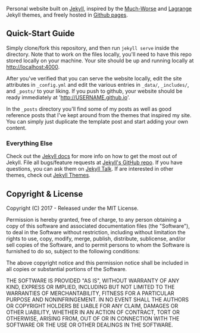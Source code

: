 Personal website built on [Jekyll](http://jekyllrb.com/),
inspired by the [Much-Worse](http://jekyllthemes.org/themes/much-worse/) and [Lagrange](https://lenpaul.github.io/Lagrange/) Jekyll themes,
and freely hosted in [Github pages](https://pages.github.com/).

## Quick-Start Guide

Simply clone/fork this repository, and then run `jekyll serve` inside the directory.
Note that to work on the files locally, you'll need to have this repo stored locally on your machine.
Your site should be up and running locally at [http://localhost:4000](http://localhost:4000).

After you've verified that you can serve the website locally,
edit the site attributes in `_config.yml` and edit the various entries in `_data/`, `_includes/`, and `_posts/` to your liking.
If you push to github, your website should be ready immediately at 'http://USERNAME.github.io'.

In the `_posts` directory you'll find some of my posts as well as good reference posts that I've kept around from the themes that inspired my site.
You can simply just duplicate the template post and start adding your own content.

### Everything Else

Check out the [Jekyll docs][jekyll-docs] for more info on how to get the most out of Jekyll.
File all bugs/feature requests at [Jekyll's GitHub repo][jekyll-gh].
If you have questions, you can ask them on [Jekyll Talk][jekyll-talk].
If are interested in other themes, check out [Jekyll Themes][jekyll-themes].

[jekyll-docs]: http://jekyllrb.com/docs/home
[jekyll-gh]:   https://github.com/jekyll/jekyll
[jekyll-talk]: https://talk.jekyllrb.com/
[jekyll-talk]: https://talk.jekyllrb.com/
[jekyll-themes]: http://jekyllthemes.org/

## Copyright & License

Copyright (C) 2017 - Released under the MIT License.

Permission is hereby granted, free of charge, to any person obtaining a copy of this software and associated documentation files (the "Software"), to deal in the Software without restriction, including without limitation the rights to use, copy, modify, merge, publish, distribute, sublicense, and/or sell copies of the Software, and to permit persons to whom the Software is furnished to do so, subject to the following conditions:

The above copyright notice and this permission notice shall be included in all copies or substantial portions of the Software.

THE SOFTWARE IS PROVIDED "AS IS", WITHOUT WARRANTY OF ANY KIND, EXPRESS OR IMPLIED, INCLUDING BUT NOT LIMITED TO THE WARRANTIES OF MERCHANTABILITY, FITNESS FOR A PARTICULAR PURPOSE AND
NONINFRINGEMENT. IN NO EVENT SHALL THE AUTHORS OR COPYRIGHT HOLDERS BE LIABLE FOR ANY CLAIM, DAMAGES OR OTHER LIABILITY, WHETHER IN AN ACTION OF CONTRACT, TORT OR OTHERWISE, ARISING FROM, OUT OF OR IN CONNECTION WITH THE SOFTWARE OR THE USE OR OTHER DEALINGS IN THE SOFTWARE.
